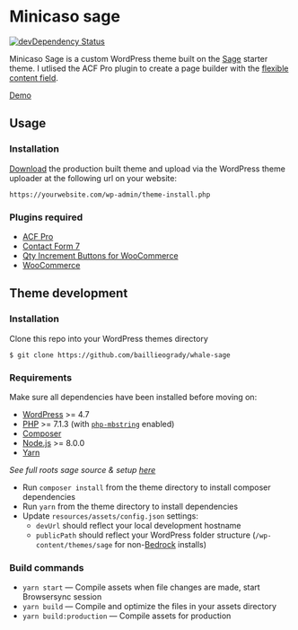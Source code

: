 # Minicaso sage

[![devDependency Status](https://img.shields.io/david/dev/roots/sage.svg?style=flat-square)](https://david-dm.org/baillieogrady/mincaso-sage#info=devDependencies)

Minicaso Sage is a custom WordPress theme built on the [Sage](https://github.com/roots/sage) starter theme. I utlised the ACF Pro plugin to create a page builder with the [flexible content field](https://www.youtube.com/watch?v=DL2SImhDm_I).

[Demo](https://minicaso.com)

## Usage

### Installation

[Download](https://baillieogrady.com/downloads/cloudbudget-gulp.zip) the production built theme and upload via the WordPress theme uploader at the following url on your website:

```
https://yourwebsite.com/wp-admin/theme-install.php
```

### Plugins required

- [ACF Pro](https://www.advancedcustomfields.com/pro/)
- [Contact Form 7](https://en-gb.wordpress.org/plugins/contact-form-7/)
- [Qty Increment Buttons for WooCommerce](https://wordpress.org/plugins/qty-increment-buttons-for-woocommerce/)
- [WooCommerce](https://en-gb.wordpress.org/plugins/woocommerce/)

## Theme development

### Installation

Clone this repo into your WordPress themes directory

```
$ git clone https://github.com/baillieogrady/whale-sage
```

### Requirements

Make sure all dependencies have been installed before moving on:

* [WordPress](https://wordpress.org/) >= 4.7
* [PHP](https://secure.php.net/manual/en/install.php) >= 7.1.3 (with [`php-mbstring`](https://secure.php.net/manual/en/book.mbstring.php) enabled)
* [Composer](https://getcomposer.org/download/)
* [Node.js](http://nodejs.org/) >= 8.0.0
* [Yarn](https://yarnpkg.com/en/docs/install)

*See full roots sage source & setup [here](https://github.com/roots/sage)*

* Run `composer install` from the theme directory to install composer dependencies 
* Run `yarn` from the theme directory to install dependencies
* Update `resources/assets/config.json` settings:
  * `devUrl` should reflect your local development hostname
  * `publicPath` should reflect your WordPress folder structure (`/wp-content/themes/sage` for non-[Bedrock](https://roots.io/bedrock/) installs)

### Build commands

* `yarn start` — Compile assets when file changes are made, start Browsersync session
* `yarn build` — Compile and optimize the files in your assets directory
* `yarn build:production` — Compile assets for production
